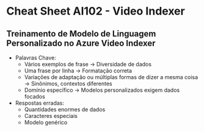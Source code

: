 # Cheat Sheet AI102 - Video Indexer

## Treinamento de Modelo de Linguagem Personalizado no Azure Video Indexer

- Palavras Chave:
  - Vários exemplos de frase -> Diversidade de dados
  - Uma frase por linha -> Formatação correta
  - Variações de adaptação ou múltiplas formas de dizer a mesma coisa -> Sinônimos, contextos diferentes
  - Domínio específico -> Modelos personalizados exigem dados focados
- Respostas erradas:
  - Quantidades enormes de dados
  - Caracteres especiais
  - Modelo genérico